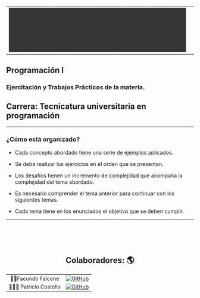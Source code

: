 <table>
  <tbody>
    <tr>
      <td>
        <img src='https://github.com/caidevOficial/Logos/blob/master/Instituciones/utn_logo_p1.gif?raw=true' width='800'>
      <td>
    </tr>
  </tbody>
</table>

## Programaci&oacute;n I

### Ejercitación y Trabajos Pr&aacute;cticos de la materia.
## **Carrera: Tecnicatura universitaria en programaci&oacute;n**

-----

### ¿Cómo está organizado?
 
* Cada concepto abordado tiene una serie de ejemplos aplicados. 

* Se debe realizar los ejercicios en el orden que se presentan.

* Los desaf&iacute;os tienen un incremento de complejidad que acompaña la complejidad del tema abordado.

* Es necesario comprender el tema anterior para continuar con los siguientes temas.

* Cada tema tiene en los enunciados el objetivo que se deben cumplir.

-----
<br><br><br>

<table align='center'>
    <theader>
        <h2 align='center'>Colaboradores: 🌎</h2>
    </theader>
    <tbody>
        <tr align='center'>
            <td>
                🦹🏻Facundo Falcone
            </td>
            <td>
                <a href="https://github.com/caidevOficial/">
                    <img alt="GitHub" src="https://img.shields.io/badge/GitHub-%2312100E.svg?&style=for-the-badge&logo=Github&logoColor=blue" width="125px" height="30px" />
                </a>
            </td>
        </tr>
        <tr align='center'>
            <td>
                🦸🏻‍♂️ Patricio Costello
            </td>
            <td>
                <a href="https://github.com/patocostello">
                    <img alt="GitHub" src="https://img.shields.io/badge/GitHub-%2312100E.svg?&style=for-the-badge&logo=Github&logoColor=yellow" width="125px" height="30px" />
                </a>
            </td>
        </tr>
    </tbody>
</table>